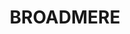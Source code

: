 ---
facts:
- Broadmere is a suburb in the Moreton Bay Region, Queensland, Australia.
- It is located approximately 33km north of Brisbane.
- The suburb is primarily residential.
- Broadmere is close to the Bruce Highway, providing easy access to Brisbane and the
  Sunshine Coast.
- The area experiences a humid subtropical climate.
- Broadmere is part of the federal electorate of Longman.
- The suburb is served by public transport, including buses and trains.
- Broadmere is close to a number of schools, including primary and secondary schools.
- The suburb is relatively close to Deception Bay and the Moreton Bay.
- Housing in Broadmere is primarily detached houses.
historical_events: []
lastmod: '2025-04-15T10:17:49+00:00'
latitude: -25.382928
layout: suburb
longitude: 149.547307
notable_people: []
postcode: '4420'
state: QLD
title: BROADMERE
tourist_locations: []
url: /qld/broadmere/
---